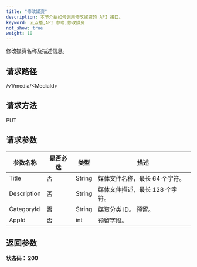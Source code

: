 ```yaml
---
title: "修改媒资"
description: 本节介绍如何调用修改媒资的 API 接口。
keyword: 云点播,API 参考,修改媒资
not_show: true
weight: 10
---
```


修改媒资名称及描述信息。

## 请求路径

/v1/media/\<MediaId>

## 请求方法

PUT

## 请求参数

| 参数名称    | 是否必选 | 类型   | 描述                            |
| ----------- | -------- | ------ | ------------------------------- |
| Title       | 否       | String | 媒体文件名称，最长 64 个字符。  |
| Description | 否       | String | 媒体文件描述，最长 128 个字符。 |
| CategoryId  | 否       | String | 媒资分类 ID。 预留。            |
| AppId       | 否       | int    | 预留字段。                      |

## 返回参数

**状态码： 200**

